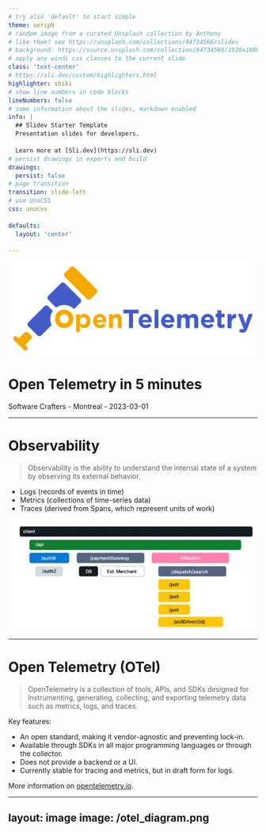 ```yaml
---
# try also 'default' to start simple
theme: seriph
# random image from a curated Unsplash collection by Anthony
# like them? see https://unsplash.com/collections/94734566/slidev
# background: https://source.unsplash.com/collection/94734566/1920x1080
# apply any windi css classes to the current slide
class: 'text-center'
# https://sli.dev/custom/highlighters.html
highlighter: shiki
# show line numbers in code blocks
lineNumbers: false
# some information about the slides, markdown enabled
info: |
  ## Slidev Starter Template
  Presentation slides for developers.

  Learn more at [Sli.dev](https://sli.dev)
# persist drawings in exports and build
drawings:
  persist: false
# page transition
transition: slide-left
# use UnoCSS
css: unocss

defaults:
  layout: 'center'

---
```


![Logo](/opentelemetry-horizontal-color.svg)

# Open Telemetry in 5 minutes

Software Crafters - Montreal - 2023-03-01


<div class="abs-br m-6 flex gap-2">
  <a href="https://github.com/rangzen" target="_blank" alt="GitHub"
    class="text-xl slidev-icon-btn opacity-50 !border-none !hover:text-white">
    <carbon-logo-github />
  </a>
</div>

---

# Observability

> Observability is the ability to understand the internal state of a system by observing its external behavior.

- <twemoji-skull /> Logs (records of events in time)
- <twemoji-thermometer /> Metrics (collections of time-series data)
- <twemoji-dna /> Traces (derived from Spans, which represent units of work)

<img src="/waterfall_trace.png" class="h-70 rounded shadow" />

---

# Open Telemetry (OTel)

> OpenTelemetry is a collection of tools, APIs, and SDKs
> designed for instrumenting, generating, collecting, and exporting
> telemetry data such as metrics, logs, and traces.

Key features:
- <twemoji-penguin /> An open standard, making it vendor-agnostic and preventing lock-in.
- <twemoji-laptop /> Available through SDKs in all major programming languages or through the collector.
- <twemoji-no-entry /> Does not provide a backend or a UI.
- <twemoji-bug /> Currently stable for tracing and metrics, but in draft form for logs.

More information on [opentelemetry.io](https://opentelemetry.io).

---
layout: image
image: /otel_diagram.png
---
<!--
From https://opentelemetry.io/docs/
-->

